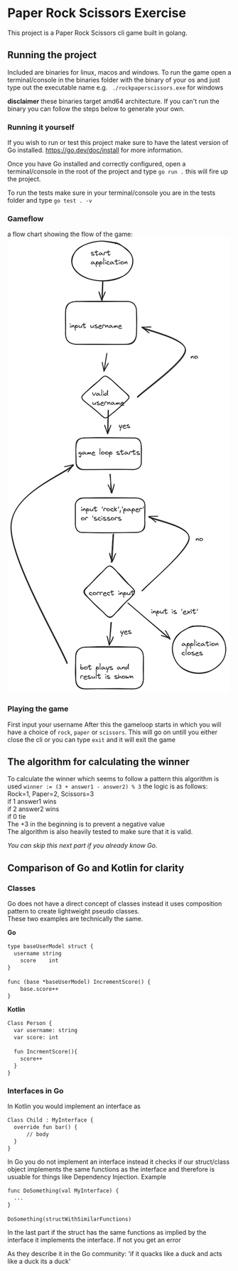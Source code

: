 # Paper Rock Scissors Exercise

This project is a Paper Rock Scissors cli game built in golang.

## Running the project

Included are binaries for linux, macos and windows.
To run the game open a terminal/console in the binaries folder with the binary of your os and just type out the executable name e.g. ` ./rockpaperscissors.exe` for windows

**disclaimer** these binaries target amd64 architecture. If you can't run the binary you can follow the steps below to generate your own.

### Running it yourself
If you wish to run  or test this project make sure to have the latest version of Go installed.
https://go.dev/doc/install for more information.

Once you have Go installed and correctly configured, open a terminal/console in the root of the project and type `go run .` this will fire up the project.

To run the tests make sure in your terminal/console you are in the tests folder and type `go test . -v`


### Gameflow
a flow chart showing the flow of the game:
![image info](./assets/gameflow.png)


### Playing the game
First input your username
After this the gameloop starts in which you will have a choice of `rock`, `paper` or `scissors`.
This will go on untill you either close the cli or you can type `exit` and it will exit the game

## The algorithm for calculating the winner
To calculate the winner which seems to follow a pattern this algorithm is used 
`winner := (3 + answer1 - answer2) % 3`
the logic is as follows: <br>
    Rock=1, Paper=2, Scissors=3 <br>
	  if 1 answer1 wins <br>
	  if 2 answer2 wins <br>
	  if 0 tie <br>
	  The +3 in the beginning is to prevent a negative value <br>
The algorithm is also heavily tested to make sure that it is valid.<br>

_You can skip this next part if you already know Go._

## Comparison of Go and Kotlin for clarity

### Classes
Go does not have a direct concept of classes instead it uses composition pattern to create lightweight pseudo classes. <br>
These two examples are technically the same.

**Go**
```
type baseUserModel struct {
  username string
	score    int
}

func (base *baseUserModel) IncrementScore() {
	base.score++
}
```

**Kotlin**
```
Class Person {
  var username: string
  var score: int
  
  fun IncrmentScore(){
    score++
  }
}
```

### Interfaces in Go
  In Kotlin you would implement an interface as
  ```
  Class Child : MyInterface {
    override fun bar() {
        // body
    }
  }
```

In Go you do not implement an interface instead it checks if our struct/class object implements the same functions as the interface and therefore is usuable for things like Dependency Injection. Example

```
func DoSomething(val MyInterface) {
  ...
}

DoSomething(structWithSimilarFunctions)
```
In the last part if the struct has the same functions as implied by the interface it implements the interface. If not you get an error

As they describe it in the Go community: 'if it quacks like a duck and acts like a duck its a duck'





